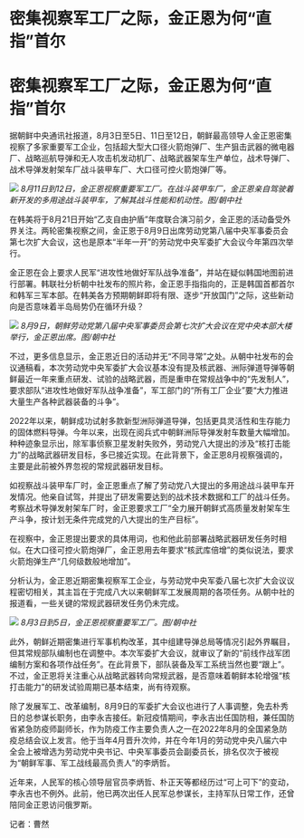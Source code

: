 # 密集视察军工厂之际，金正恩为何“直指”首尔

# 密集视察军工厂之际，金正恩为何“直指”首尔

据朝鲜中央通讯社报道，8月3日至5日、11日至12日，朝鲜最高领导人金正恩密集视察了多家重要军工企业，包括超大型大口径火箭炮弹厂、生产狙击武器的微电器厂、战略巡航导弹和无人攻击机发动机厂、战略武器架车生产单位，战术导弹厂、战术导弹发射架车厂战斗装甲车厂、大口径可控火箭炮弹厂等。

![](https://inews.gtimg.com/news_bt/OyB-L6mqSnDsKHjtoCGSAEo_IhVzmL9ClqgqGOh5BxmiEAA/1000)
_8月11日到12日，金正恩视察重要军工厂。在战斗装甲车厂，金正恩亲自驾驶着新开发的多用途战斗装甲车，了解其战斗性能和机动性。图/朝中社_

在韩美将于8月21日开始“乙支自由护盾”年度联合演习前夕，金正恩的活动备受外界关注。两轮密集视察之间，金正恩于8月9日出席劳动党第八届中央军事委员会第七次扩大会议，这也是原本“半年一开”的劳动党中央军委扩大会议今年第四次举行。

金正恩在会上要求人民军“进攻性地做好军队战争准备”，并站在疑似韩国地图前进行部署。韩联社分析朝中社发布的照片称，金正恩手指指向的，正是韩国首都首尔和韩军三军本部。在韩美各方预期朝鲜即将有限、逐步“开放国门”之际，这些新动向是否意味着半岛局势仍在循环升级？

![](https://inews.gtimg.com/news_bt/OysK2XHg_dy2cPSbocLb1Y8czW9TX6ZAKBv_whdw6ghecAA/1000)
_8月9日，朝鲜劳动党第八届中央军事委员会第七次扩大会议在党中央本部大楼举行，金正恩出席。图/朝中社_

不过，更多信息显示，金正恩近日的活动并无“不同寻常”之处。从朝中社发布的会议通稿看，本次劳动党中央军委扩大会议基本没有提及核武器、洲际弹道导弹等朝鲜最近一年来重点研发、试验的战略武器，而是重申在常规战争中的“先发制人”，要求部队“进攻性地做好军队战争准备”，军工部门的“所有工厂企业”要“大力推进大量生产各种武器装备的斗争”。

2022年以来，朝鲜成功试射多款新型洲际弹道导弹，包括更具灵活性和生存能力的固体燃料导弹。今年以来，出现在阅兵式中朝鲜洲际导弹发射车数量大幅增加。种种迹象显示出，除军事侦察卫星发射失败外，劳动党八大提出的涉及“核打击能力”的战略武器研发目标，多已接近实现。在此背景下，金正恩8月视察强调的，主要是此前被外界忽视的常规武器研发目标。

如视察战斗装甲车厂时，金正恩重点了解了劳动党八大提出的多用途战斗装甲车开发情况。他亲自试驾，并提出了研发需要达到的战术技术数据和工厂的战斗任务。考察战术导弹发射架车厂时，金正恩要求工厂“全力展开朝鲜式高质量发射架车生产斗争，按计划无条件完成党的八大提出的生产目标”。

在视察中，金正恩提出要求的具体用词，也和他此前部署战略武器研发任务时相似。在大口径可控火箭炮弹厂，金正恩用去年要求“核武库倍增”的类似说法，要求火箭炮弹生产“几何级数般地增加”。

分析认为，金正恩近期密集视察军工企业，与劳动党中央军委八届七次扩大会议议程密切相关，其主旨在于完成八大以来朝鲜军工发展周期的各项任务。从朝中社的报道看，一些关键的常规武器研发任务仍未完成。

![](https://inews.gtimg.com/news_bt/OBIeKM552Ci5ilmQAfWQS0TIRr1PSIPGz9lRrYsWC4rLoAA/1000)
_8月3日到5日，金正恩视察重要军工厂。图/朝中社_

此外，朝鲜近期密集进行军事机构改革，其中组建导弹总局等情况引起外界瞩目，但其常规部队编制也在调整中。本次军委扩大会议，就审议了新的“前线作战军团编制方案和各项作战任务”。在此背景下，部队装备及军工系统当然也要“跟上”。不过，金正恩将关注重心从战略武器转向常规武器，是否意味着朝鲜本轮增强“核打击能力”的研发试验周期已基本结束，尚有待观察。

除了发展军工、改革编制，8月9日的军委扩大会议也进行了人事调整，免去朴秀日的总参谋长职务，由李永吉接任。新冠疫情期间，李永吉出任国防相，兼任国防省紧急防疫师副师长，作为防疫工作主要负责人之一在2022年8月的全国紧急防疫总结会议上发言。他于当年4月晋升次帅，并在今年1月的劳动党中央八届六中全会上被增选为劳动党中央书记、中央军事委员会副委员长，排名仅次于被视为“朝鲜军事、军工战线最高负责人”的李炳哲。

近年来，人民军的核心领导层官员李炳哲、朴正天等都经历过“可上可下”的变动，李永吉也不例外。此前，他已两次出任人民军总参谋长，主持军队日常工作，还曾陪同金正恩访问俄罗斯。

记者：曹然

